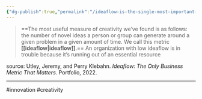 ```yaml
---
{"dg-publish":true,"permalink":"/ideaflow-is-the-single-most-important-creative-metric/"}
---
```



> ==The most useful measure of creativity we’ve found is as follows: the number of novel ideas a person or group can generate around a given problem in a given amount of time. We call this metric **[[ideaflow\|ideaflow]]**.== An organization with low ideaflow is in trouble because it’s running out of an essential resource

source: Utley, Jeremy, and Perry Klebahn. _Ideaflow: The Only Business Metric That Matters_. Portfolio, 2022.

---
#innovation #creativity 

